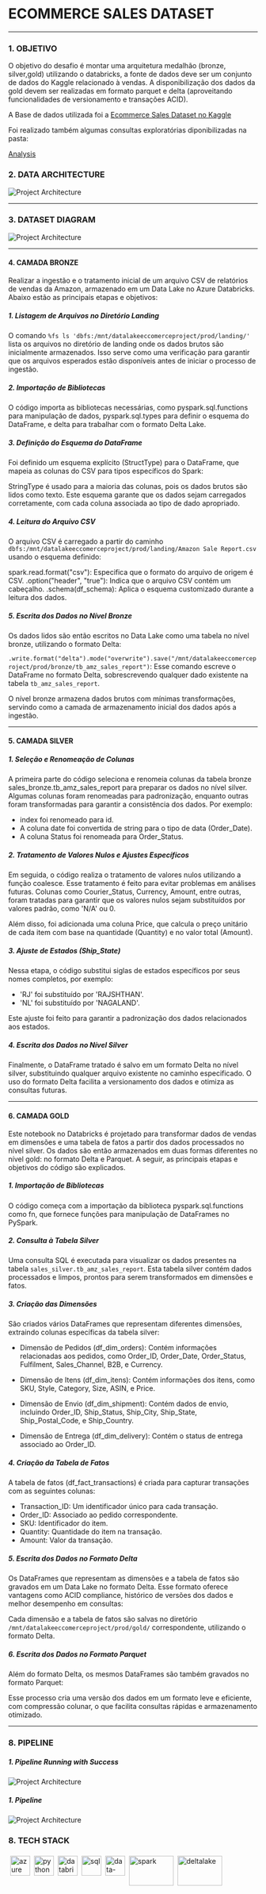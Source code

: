 # ECOMMERCE SALES DATASET
<hr>

### 1. OBJETIVO
O objetivo do desafio é montar uma arquitetura medalhão (bronze, silver,gold) utilizando o databricks, a fonte de dados deve ser um conjunto de dados do Kaggle relacionado à vendas. A disponibilização dos dados da gold devem ser realizadas em formato parquet e delta (aproveitando funcionalidades de versionamento e transações ACID).

A Base de dados utilizada foi a [Ecommerce Sales Dataset no Kaggle](https://www.kaggle.com/datasets/thedevastator/unlock-profits-with-e-commerce-sales-data)

Foi realizado também algumas consultas exploratórias diponibilizadas na pasta:

[Analysis](04.analysis/)</p>


### 2. DATA ARCHITECTURE

![Project Architecture](06.img/Arquitetura_Ecommerce_Sales_Dataset.png)

<hr>

### 3. DATASET DIAGRAM

![Project Architecture](06.img/Ecommerce_Sales_Dataset_Diagram.png)

<hr>

#### 4. CAMADA BRONZE
Realizar a ingestão e o tratamento inicial de um arquivo CSV de relatórios de vendas da Amazon, armazenado em um Data Lake no Azure Databricks. Abaixo estão as principais etapas e objetivos:

##### 1. Listagem de Arquivos no Diretório Landing
O comando `%fs ls 'dbfs:/mnt/datalakeeccomerceproject/prod/landing/'` lista os arquivos no diretório de landing onde os dados brutos são inicialmente armazenados. Isso serve como uma verificação para garantir que os arquivos esperados estão disponíveis antes de iniciar o processo de ingestão.

##### 2. Importação de Bibliotecas
O código importa as bibliotecas necessárias, como pyspark.sql.functions para manipulação de dados, pyspark.sql.types para definir o esquema do DataFrame, e delta para trabalhar com o formato Delta Lake.

##### 3. Definição do Esquema do DataFrame
Foi definido um esquema explícito (StructType) para o DataFrame, que mapeia as colunas do CSV para tipos específicos do Spark:

StringType é usado para a maioria das colunas, pois os dados brutos são lidos como texto.
Este esquema garante que os dados sejam carregados corretamente, com cada coluna associada ao tipo de dado apropriado.

##### 4. Leitura do Arquivo CSV
O arquivo CSV é carregado a partir do caminho `dbfs:/mnt/datalakeeccomerceproject/prod/landing/Amazon Sale Report.csv` usando o esquema definido:

spark.read.format("csv"): Especifica que o formato do arquivo de origem é CSV.
.option("header", "true"): Indica que o arquivo CSV contém um cabeçalho.
.schema(df_schema): Aplica o esquema customizado durante a leitura dos dados.

##### 5. Escrita dos Dados no Nível Bronze
Os dados lidos são então escritos no Data Lake como uma tabela no nível bronze, utilizando o formato Delta:

`.write.format("delta").mode("overwrite").save("/mnt/datalakeeccomerceproject/prod/bronze/tb_amz_sales_report")`: Esse comando escreve o DataFrame no formato Delta, sobrescrevendo qualquer dado existente na tabela `tb_amz_sales_report`.

O nível bronze armazena dados brutos com mínimas transformações, servindo como a camada de armazenamento inicial dos dados após a ingestão.

<hr>

#### 5. CAMADA SILVER

##### 1. Seleção e Renomeação de Colunas
A primeira parte do código seleciona e renomeia colunas da tabela bronze sales_bronze.tb_amz_sales_report para preparar os dados no nível silver. Algumas colunas foram renomeadas para padronização, enquanto outras foram transformadas para garantir a consistência dos dados. Por exemplo:

- index foi renomeado para id.
- A coluna date foi convertida de string para o tipo de data (Order_Date).
- A coluna Status foi renomeada para Order_Status.

##### 2. Tratamento de Valores Nulos e Ajustes Específicos
Em seguida, o código realiza o tratamento de valores nulos utilizando a função coalesce. Esse tratamento é feito para evitar problemas em análises futuras. Colunas como Courier_Status, Currency, Amount, entre outras, foram tratadas para garantir que os valores nulos sejam substituídos por valores padrão, como 'N/A' ou 0.

Além disso, foi adicionada uma coluna Price, que calcula o preço unitário de cada item com base na quantidade (Quantity) e no valor total (Amount).

##### 3. Ajuste de Estados (Ship_State)
Nessa etapa, o código substitui siglas de estados específicos por seus nomes completos, por exemplo:

- 'RJ' foi substituído por 'RAJSHTHAN'.
- 'NL' foi substituído por 'NAGALAND'.

Este ajuste foi feito para garantir a padronização dos dados relacionados aos estados.

##### 4. Escrita dos Dados no Nível Silver
Finalmente, o DataFrame tratado é salvo em um formato Delta no nível silver, substituindo qualquer arquivo existente no caminho especificado. O uso do formato Delta facilita a versionamento dos dados e otimiza as consultas futuras.

<hr>

#### 6. CAMADA GOLD 

Este notebook no Databricks é projetado para transformar dados de vendas em dimensões e uma tabela de fatos a partir dos dados processados no nível silver. Os dados são então armazenados em duas formas diferentes no nível gold: no formato Delta e Parquet. A seguir, as principais etapas e objetivos do código são explicados.

##### 1. Importação de Bibliotecas
O código começa com a importação da biblioteca pyspark.sql.functions como fn, que fornece funções para manipulação de DataFrames no PySpark.

##### 2. Consulta à Tabela Silver
Uma consulta SQL é executada para visualizar os dados presentes na tabela `sales_silver.tb_amz_sales_report`. Esta tabela silver contém dados processados e limpos, prontos para serem transformados em dimensões e fatos.

##### 3. Criação das Dimensões
São criados vários DataFrames que representam diferentes dimensões, extraindo colunas específicas da tabela silver:

- Dimensão de Pedidos (df_dim_orders): Contém informações relacionadas aos pedidos, como Order_ID, Order_Date, Order_Status, Fulfilment, Sales_Channel, B2B, e Currency.

- Dimensão de Itens (df_dim_itens): Contém informações dos itens, como SKU, Style, Category, Size, ASIN, e Price.

- Dimensão de Envio (df_dim_shipment): Contém dados de envio, incluindo Order_ID, Ship_Status, Ship_City, Ship_State, Ship_Postal_Code, e Ship_Country.

- Dimensão de Entrega (df_dim_delivery): Contém o status de entrega associado ao Order_ID.

##### 4. Criação da Tabela de Fatos
A tabela de fatos (df_fact_transactions) é criada para capturar transações com as seguintes colunas:

- Transaction_ID: Um identificador único para cada transação.
- Order_ID: Associado ao pedido correspondente.
- SKU: Identificador do item.
- Quantity: Quantidade do item na transação.
- Amount: Valor da transação.

##### 5. Escrita dos Dados no Formato Delta
Os DataFrames que representam as dimensões e a tabela de fatos são gravados em um Data Lake no formato Delta. Esse formato oferece vantagens como ACID compliance, histórico de versões dos dados e melhor desempenho em consultas:

Cada dimensão e a tabela de fatos são salvas no diretório `/mnt/datalakeeccomerceproject/prod/gold/` correspondente, utilizando o formato Delta.

##### 6. Escrita dos Dados no Formato Parquet
Além do formato Delta, os mesmos DataFrames são também gravados no formato Parquet:

Esse processo cria uma versão dos dados em um formato leve e eficiente, com compressão colunar, o que facilita consultas rápidas e armazenamento otimizado.

<hr>

### 8. PIPELINE

##### 1. Pipeline Running with Success
![Project Architecture](06.img/pipeline_ecommerce_sales_dataset.png)

##### 1. Pipeline
![Project Architecture](06.img/pipeline1_ecommerce_sales_dataset.png)


### 8. TECH STACK  
<img src="06.img/azure.png" alt="azure" style="vertical-align:top; margin:4px; height:40px; width:40px"><img src="06.img/python.png" alt="python" style="vertical-align:top; margin:4px; height:40px; width:40px"><img src="06.img/databricks.png" alt="databricks" style="vertical-align:top; margin:4px; height:40px; width:40px"><img src="06.img/sql.png" alt="sql" style="vertical-align:top; margin:4px; height:40px; width:40px"><img src="06.img/data-quality.png" alt="data-quality" style="vertical-align:top; margin:4px; height:40px; width:40px"><img src="06.img/apache_spark.png" alt="spark" style="vertical-align:top; margin:4px; height:60px; width:90px"><img src="06.img/deltalake-logo.png" alt="deltalake" style="vertical-align:top; margin:4px; height:60px; width:90px">

